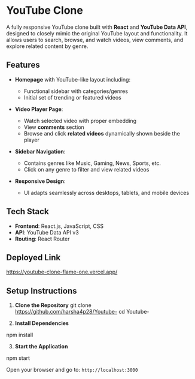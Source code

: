 # YouTube Clone

A fully responsive YouTube clone built with **React** and **YouTube Data API**, designed to closely mimic the original YouTube layout and functionality. It allows users to search, browse, and watch videos, view comments, and explore related content by genre.

## Features

- **Homepage** with YouTube-like layout including:
  - Functional sidebar with categories/genres
  - Initial set of trending or featured videos

- **Video Player Page**:
  - Watch selected video with proper embedding
  - View **comments** section 
  - Browse and click **related videos** dynamically shown beside the player

- **Sidebar Navigation**:
  - Contains genres like Music, Gaming, News, Sports, etc.
  - Click on any genre to filter and view related videos

- **Responsive Design**:
  - UI adapts seamlessly across desktops, tablets, and mobile devices

## Tech Stack

- **Frontend**: React.js, JavaScript, CSS
- **API**: YouTube Data API v3
- **Routing**: React Router

## Deployed Link

https://youtube-clone-flame-one.vercel.app/

## Setup Instructions

1. **Clone the Repository**
git clone https://github.com/harsha4p28/Youtube- 
cd Youtube-

2. **Install Dependencies**

npm install

3. **Start the Application**

npm start

Open your browser and go to: `http://localhost:3000`